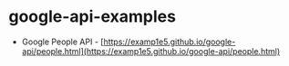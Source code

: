 # google-api-examples

* Google People API - [https://examp1e5.github.io/google-api/people.html](https://examp1e5.github.io/google-api/people.html)
